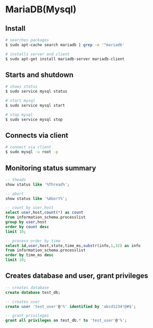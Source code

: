# MariaDB(Mysql)

## Install
```bash
# searches packages
$ sudo apt-cache search mariadb | grep -e '^mariadb'

# installs server and client 
$ sudo apt-get install mariadb-server mariadb-client
```

## Starts and shutdown
```bash
# shows status
$ sudo service mysql status

# start mysql
$ sudo service mysql start

# stop mysql
$ sudo service mysql stop
```

## Connects via client
```bash
# connect via client
$ sudo mysql -u root -p
```

## Monitoring status summary
```sql
-- theads
show status like '%Thread%';

-- abort
show status like '%Abort%';

-- count by user,host
select user,host,count(*) as count 
from information_schema.processlist 
group by user,host 
order by count desc
limit 10;

-- process order by time
select id,user,host,state,time_ms,substr(info,1,32) as info 
from information_schema.processlist 
order by time_ms desc 
limit 10;

```
## Creates database and user, grant privileges
```sql
-- creates database
create database test_db;

-- creates user
create user 'test_user'@'%' identified by 'abcd1234!@#$';

-- grant privileges
grant all privileges on test_db.* to 'test_user'@'%';

```